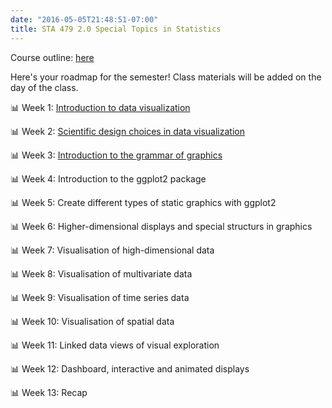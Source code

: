 ```yaml
---
date: "2016-05-05T21:48:51-07:00"
title: STA 479 2.0 Special Topics in Statistics
---
```


Course outline: [here](/slides/2020dataviz.pdf)

Here's your roadmap for the semester! Class materials will be added on the day of the class.

 📊 Week 1: [Introduction to data visualization](/slides/lesson1viz.html) 

📊 Week 2: [Scientific design choices in data visualization](/slides/lesson2viz.html)

📊 Week 3: [Introduction to the grammar of graphics](/slides/lesson3viz.html)


📊 Week 4: Introduction to the ggplot2 package

📊 Week 5: Create different types of static graphics with ggplot2

📊 Week 6: Higher-dimensional displays and special structurs in graphics

📊 Week 7: Visualisation of high-dimensional data

📊 Week 8: Visualisation of multivariate data

📊 Week 9: Visualisation of time series data

📊 Week 10: Visualisation of spatial data

📊 Week 11: Linked data views of visual exploration

📊 Week 12: Dashboard, interactive and animated displays

📊 Week 13: Recap